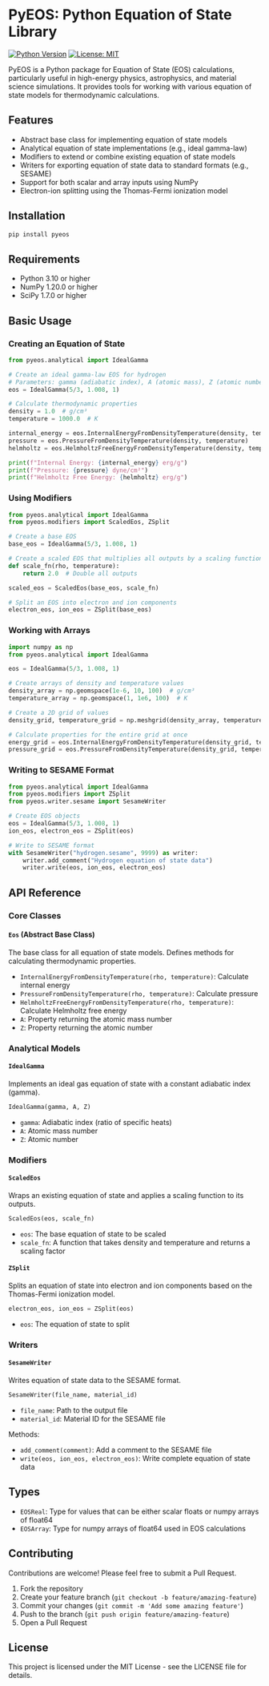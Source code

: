 # PyEOS: Python Equation of State Library

[![Python Version](https://img.shields.io/badge/python-3.10%2B-blue.svg)](https://www.python.org/downloads/)
[![License: MIT](https://img.shields.io/badge/License-MIT-yellow.svg)](https://opensource.org/licenses/MIT)

PyEOS is a Python package for Equation of State (EOS) calculations, particularly useful in high-energy physics, astrophysics, and material science simulations. It provides tools for working with various equation of state models for thermodynamic calculations.

## Features

- Abstract base class for implementing equation of state models
- Analytical equation of state implementations (e.g., ideal gamma-law)
- Modifiers to extend or combine existing equation of state models
- Writers for exporting equation of state data to standard formats (e.g., SESAME)
- Support for both scalar and array inputs using NumPy
- Electron-ion splitting using the Thomas-Fermi ionization model

## Installation

```bash
pip install pyeos
```

## Requirements

- Python 3.10 or higher
- NumPy 1.20.0 or higher
- SciPy 1.7.0 or higher

## Basic Usage

### Creating an Equation of State

```python
from pyeos.analytical import IdealGamma

# Create an ideal gamma-law EOS for hydrogen
# Parameters: gamma (adiabatic index), A (atomic mass), Z (atomic number)
eos = IdealGamma(5/3, 1.008, 1)

# Calculate thermodynamic properties
density = 1.0  # g/cm³
temperature = 1000.0  # K

internal_energy = eos.InternalEnergyFromDensityTemperature(density, temperature)
pressure = eos.PressureFromDensityTemperature(density, temperature)
helmholtz = eos.HelmholtzFreeEnergyFromDensityTemperature(density, temperature)

print(f"Internal Energy: {internal_energy} erg/g")
print(f"Pressure: {pressure} dyne/cm²")
print(f"Helmholtz Free Energy: {helmholtz} erg/g")
```

### Using Modifiers

```python
from pyeos.analytical import IdealGamma
from pyeos.modifiers import ScaledEos, ZSplit

# Create a base EOS
base_eos = IdealGamma(5/3, 1.008, 1)

# Create a scaled EOS that multiplies all outputs by a scaling function
def scale_fn(rho, temperature):
    return 2.0  # Double all outputs

scaled_eos = ScaledEos(base_eos, scale_fn)

# Split an EOS into electron and ion components
electron_eos, ion_eos = ZSplit(base_eos)
```

### Working with Arrays

```python
import numpy as np
from pyeos.analytical import IdealGamma

eos = IdealGamma(5/3, 1.008, 1)

# Create arrays of density and temperature values
density_array = np.geomspace(1e-6, 10, 100)  # g/cm³
temperature_array = np.geomspace(1, 1e6, 100)  # K

# Create a 2D grid of values
density_grid, temperature_grid = np.meshgrid(density_array, temperature_array)

# Calculate properties for the entire grid at once
energy_grid = eos.InternalEnergyFromDensityTemperature(density_grid, temperature_grid)
pressure_grid = eos.PressureFromDensityTemperature(density_grid, temperature_grid)
```

### Writing to SESAME Format

```python
from pyeos.analytical import IdealGamma
from pyeos.modifiers import ZSplit
from pyeos.writer.sesame import SesameWriter

# Create EOS objects
eos = IdealGamma(5/3, 1.008, 1)
ion_eos, electron_eos = ZSplit(eos)

# Write to SESAME format
with SesameWriter("hydrogen.sesame", 9999) as writer:
    writer.add_comment("Hydrogen equation of state data")
    writer.write(eos, ion_eos, electron_eos)
```

## API Reference

### Core Classes

#### `Eos` (Abstract Base Class)

The base class for all equation of state models. Defines methods for calculating thermodynamic properties.

- `InternalEnergyFromDensityTemperature(rho, temperature)`: Calculate internal energy
- `PressureFromDensityTemperature(rho, temperature)`: Calculate pressure
- `HelmholtzFreeEnergyFromDensityTemperature(rho, temperature)`: Calculate Helmholtz free energy
- `A`: Property returning the atomic mass number
- `Z`: Property returning the atomic number

### Analytical Models

#### `IdealGamma`

Implements an ideal gas equation of state with a constant adiabatic index (gamma).

```python
IdealGamma(gamma, A, Z)
```

- `gamma`: Adiabatic index (ratio of specific heats)
- `A`: Atomic mass number
- `Z`: Atomic number

### Modifiers

#### `ScaledEos`

Wraps an existing equation of state and applies a scaling function to its outputs.

```python
ScaledEos(eos, scale_fn)
```

- `eos`: The base equation of state to be scaled
- `scale_fn`: A function that takes density and temperature and returns a scaling factor

#### `ZSplit`

Splits an equation of state into electron and ion components based on the Thomas-Fermi ionization model.

```python
electron_eos, ion_eos = ZSplit(eos)
```

- `eos`: The equation of state to split

### Writers

#### `SesameWriter`

Writes equation of state data to the SESAME format.

```python
SesameWriter(file_name, material_id)
```

- `file_name`: Path to the output file
- `material_id`: Material ID for the SESAME file

Methods:

- `add_comment(comment)`: Add a comment to the SESAME file
- `write(eos, ion_eos, electron_eos)`: Write complete equation of state data

## Types

- `EOSReal`: Type for values that can be either scalar floats or numpy arrays of float64
- `EOSArray`: Type for numpy arrays of float64 used in EOS calculations

## Contributing

Contributions are welcome! Please feel free to submit a Pull Request.

1. Fork the repository
2. Create your feature branch (`git checkout -b feature/amazing-feature`)
3. Commit your changes (`git commit -m 'Add some amazing feature'`)
4. Push to the branch (`git push origin feature/amazing-feature`)
5. Open a Pull Request

## License

This project is licensed under the MIT License - see the LICENSE file for details.
